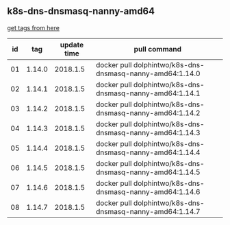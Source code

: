 ## k8s-dns-dnsmasq-nanny-amd64
[get tags from here](https://console.cloud.google.com/gcr/images/google-containers/GLOBAL/k8s-dns-dnsmasq-nanny-amd64?project=google-containers&gcrImageListsize=200)

|id|tag|update time|pull command|
|--|---|-----------|------------|
|01|1.14.0|2018.1.5|docker pull dolphintwo/k8s-dns-dnsmasq-nanny-amd64:1.14.0|
|02|1.14.1|2018.1.5|docker pull dolphintwo/k8s-dns-dnsmasq-nanny-amd64:1.14.1|
|03|1.14.2|2018.1.5|docker pull dolphintwo/k8s-dns-dnsmasq-nanny-amd64:1.14.2|
|04|1.14.3|2018.1.5|docker pull dolphintwo/k8s-dns-dnsmasq-nanny-amd64:1.14.3|
|05|1.14.4|2018.1.5|docker pull dolphintwo/k8s-dns-dnsmasq-nanny-amd64:1.14.4|
|06|1.14.5|2018.1.5|docker pull dolphintwo/k8s-dns-dnsmasq-nanny-amd64:1.14.5|
|07|1.14.6|2018.1.5|docker pull dolphintwo/k8s-dns-dnsmasq-nanny-amd64:1.14.6|
|08|1.14.7|2018.1.5|docker pull dolphintwo/k8s-dns-dnsmasq-nanny-amd64:1.14.7|